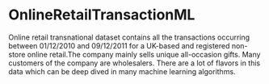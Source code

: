 # OnlineRetailTransactionML

Online retail transnational dataset contains all the transactions occurring between 01/12/2010 and 09/12/2011 for a UK-based and registered non-store online retail.The company mainly sells unique all-occasion gifts. Many customers of the company are wholesalers. There are a lot of flavors in this data which can be deep dived in many machine learning algorithms.
